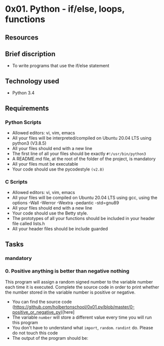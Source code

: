 # 0x01. Python - if/else, loops, functions


## Resources

## Brief discription

- To write programs that use the if/else statement

## Technology used

- Python 3.4

## Requirements

### Python Scripts

- Allowed editors: vi, vim, emacs
- All your files will be interpreted/compiled on Ubuntu 20.04 LTS using python3 (V3.8.5)
- All your files should end with a new line
- The first line of all your files should be exactly `#!/usr/bin/python3`
- A README.md file, at the root of the folder of the project, is mandatory
- All your files must be executable
- Your code should use the pycodestyle `(v2.8)`

### C Scripts

- Allowed editors: vi, vim, emacs
- All your files will be compiled on Ubuntu 20.04 LTS using gcc, using the options -Wall -Werror -Wextra -pedantic -std=gnu89
- All your files should end with a new line
- Your code should use the Betty style.
- The prototypes of all your functions should be included in your header file called lists.h
- All your header files should be include guarded

## Tasks

### mandatory

### 0. Positive anything is better than negative nothing

This program will assign a random signed number to the variable number each time it is executed. Complete the source code in order to print whether the number stored in the variable number is positive or negative.

- You can find the source code (https://github.com/holbertonschool/0x01.py/blob/master/0-positive_or_negative_py)[here]
- The variable `number` will store a different value every time you will run this program
- You don't have to understand what `import`, `random`. `randint` do. Please do not touch this code
- The output of the program should be:

